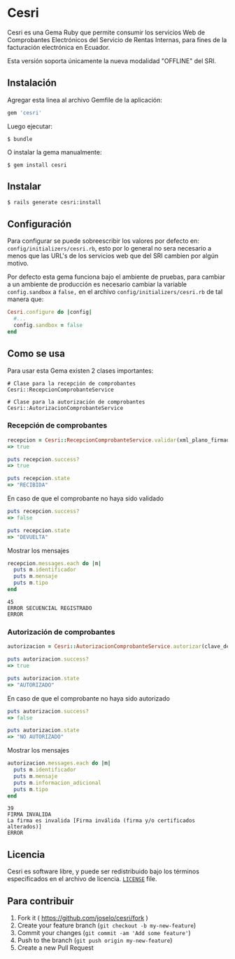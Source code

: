 # Cesri

Cesri es una Gema Ruby que permite consumir los servicios Web de Comprobantes Electrónicos del Servicio de Rentas Internas, para fines de la facturación electrónica en Ecuador.

Esta versión soporta únicamente la nueva modalidad "OFFLINE" del SRI.

## Instalación

Agregar esta linea al archivo Gemfile de la aplicación:

```ruby
gem 'cesri'
```

Luego ejecutar:

    $ bundle

O instalar la gema manualmente:

    $ gem install cesri

## Instalar

    $ rails generate cesri:install

## Configuración
Para configurar se puede sobreescribir los valores por defecto en:  `config/initializers/cesri.rb`, esto por lo general no sera necesario a menos que las URL's de los servicios web que del SRI cambien por algún motivo.

Por defecto esta gema funciona bajo el ambiente de pruebas, para cambiar a un ambiente de producción es necesario cambiar la variable `config.sandbox` a `false,` en el archivo `config/initializers/cesri.rb` de tal manera que:

```ruby
Cesri.configure do |config|
  #...
  config.sandbox = false
end
```

## Como se usa

Para usar esta Gema existen 2 clases importantes:

```
# Clase para la recepción de comprobantes
Cesri::RecepcionComprobanteService

# Clase para la autorización de comprobantes
Cesri::AutorizacionComprobanteService
```

### Recepción de comprobantes

```ruby
recepcion = Cesri::RecepcionComprobanteService.validar(xml_plano_firmado)
=> true
```

```ruby
puts recepcion.success?
=> true

puts recepcion.state
=> "RECIBIDA" 
```

En caso de que el comprobante no haya sido validado

```ruby
puts recepcion.success?
=> false

puts recepcion.state
=> "DEVUELTA" 
```
Mostrar los mensajes

```ruby
recepcion.messages.each do |m|
  puts m.identificador
  puts m.mensaje
  puts m.tipo
end
```
```
45
ERROR SECUENCIAL REGISTRADO
ERROR
```

### Autorización de comprobantes

```ruby
autorizacion = Cesri::AutorizacionComprobanteService.autorizar(clave_de_acceso)
```

```ruby
puts autorizacion.success?
=> true 

puts autorizacion.state
=> "AUTORIZADO" 
```

En caso de que el comprobante no haya sido autorizado

```ruby
puts autorizacion.success?
=> false

puts autorizacion.state
=> "NO AUTORIZADO" 
```

Mostrar los mensajes

```ruby
autorizacion.messages.each do |m|
  puts m.identificador
  puts m.mensaje
  puts m.informacion_adicional
  puts m.tipo
end
```
``` 
39
FIRMA INVALIDA
La firma es invalida [Firma inválida (firma y/o certificados alterados)]
ERROR
```

## Licencia

Cesri es software libre, y puede ser redistribuido bajo los términos especificados en el archivo de licencia. [`LICENSE`] file.

[`LICENSE`]: /LICENSE

## Para contribuir

1. Fork it ( https://github.com/joselo/cesri/fork )
2. Create your feature branch (`git checkout -b my-new-feature`)
3. Commit your changes (`git commit -am 'Add some feature'`)
4. Push to the branch (`git push origin my-new-feature`)
5. Create a new Pull Request

